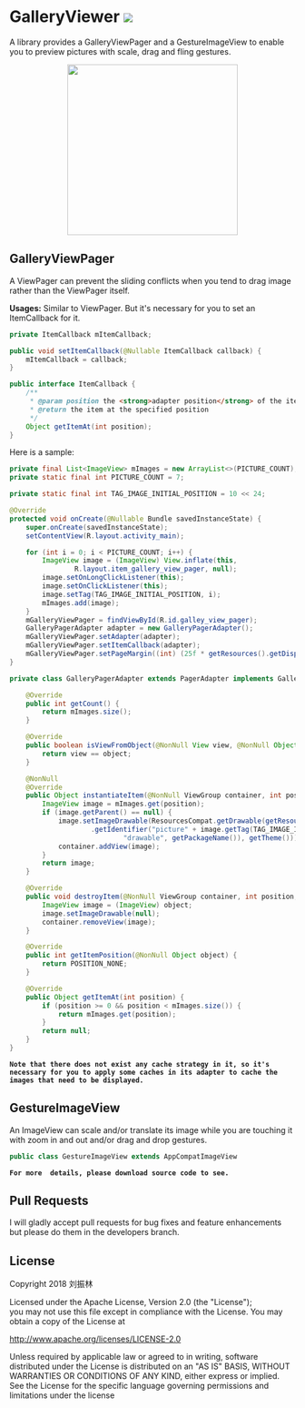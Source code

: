 # GalleryViewer [![](https://jitpack.io/v/freeze-frames/GalleryViewer.svg)](https://jitpack.io/#freeze-frames/GalleryViewer)
A library provides a GalleryViewPager and a GestureImageView to enable you to preview pictures with
scale, drag and fling gestures.

<div align="center">
    <img src="https://github.com/ApksHolder/GalleryViewer/blob/master/preview.gif" width="300">
</div>


## GalleryViewPager
A ViewPager can prevent the sliding conflicts when you tend to drag image rather than the ViewPager itself.

**Usages:**
Similar to ViewPager. But it's necessary for you to set an ItemCallback for it.
```Java
private ItemCallback mItemCallback;

public void setItemCallback(@Nullable ItemCallback callback) {
    mItemCallback = callback;
}

public interface ItemCallback {
    /**
     * @param position the <strong>adapter position</strong> of the item that you want to get
     * @return the item at the specified position
     */
    Object getItemAt(int position);
}
```
Here is a sample:
```Java
private final List<ImageView> mImages = new ArrayList<>(PICTURE_COUNT);
private static final int PICTURE_COUNT = 7;

private static final int TAG_IMAGE_INITIAL_POSITION = 10 << 24;

@Override
protected void onCreate(@Nullable Bundle savedInstanceState) {
    super.onCreate(savedInstanceState);
    setContentView(R.layout.activity_main);

    for (int i = 0; i < PICTURE_COUNT; i++) {
        ImageView image = (ImageView) View.inflate(this,
                R.layout.item_gallery_view_pager, null);
        image.setOnLongClickListener(this);
        image.setOnClickListener(this);
        image.setTag(TAG_IMAGE_INITIAL_POSITION, i);
        mImages.add(image);
    }
    mGalleryViewPager = findViewById(R.id.galley_view_pager);
    GalleryPagerAdapter adapter = new GalleryPagerAdapter();
    mGalleryViewPager.setAdapter(adapter);
    mGalleryViewPager.setItemCallback(adapter);
    mGalleryViewPager.setPageMargin((int) (25f * getResources().getDisplayMetrics().density + 0.5f));
}

private class GalleryPagerAdapter extends PagerAdapter implements GalleryViewPager.ItemCallback {

    @Override
    public int getCount() {
        return mImages.size();
    }

    @Override
    public boolean isViewFromObject(@NonNull View view, @NonNull Object object) {
        return view == object;
    }

    @NonNull
    @Override
    public Object instantiateItem(@NonNull ViewGroup container, int position) {
        ImageView image = mImages.get(position);
        if (image.getParent() == null) {
            image.setImageDrawable(ResourcesCompat.getDrawable(getResources(), getResources()
                    .getIdentifier("picture" + image.getTag(TAG_IMAGE_INITIAL_POSITION),
                            "drawable", getPackageName()), getTheme()));
            container.addView(image);
        }
        return image;
    }

    @Override
    public void destroyItem(@NonNull ViewGroup container, int position, @NonNull Object object) {
        ImageView image = (ImageView) object;
        image.setImageDrawable(null);
        container.removeView(image);
    }

    @Override
    public int getItemPosition(@NonNull Object object) {
        return POSITION_NONE;
    }

    @Override
    public Object getItemAt(int position) {
        if (position >= 0 && position < mImages.size()) {
            return mImages.get(position);
        }
        return null;
    }
}
```

**`Note that there does not exist any cache strategy in it, so it's necessary for you
to apply some caches in its adapter to cache the images that need to be displayed.`**


## GestureImageView
An ImageView can scale and/or translate its image while you are touching it with zoom in and out
and/or drag and drop gestures.

```Java
public class GestureImageView extends AppCompatImageView
```

**`For more  details, please download source code to see.`**


## Pull Requests
I will gladly accept pull requests for bug fixes and feature enhancements but please do them
in the developers branch.


## License
Copyright 2018 刘振林

Licensed under the Apache License, Version 2.0 (the "License"); <br>
you may not use this file except in compliance with the License. You may obtain a copy of the License at

  http://www.apache.org/licenses/LICENSE-2.0

Unless required by applicable law or agreed to in writing, software distributed under the License
is distributed on an "AS IS" BASIS, WITHOUT WARRANTIES OR CONDITIONS OF ANY KIND, either express
or implied. See the License for the specific language governing permissions and limitations
under the license
